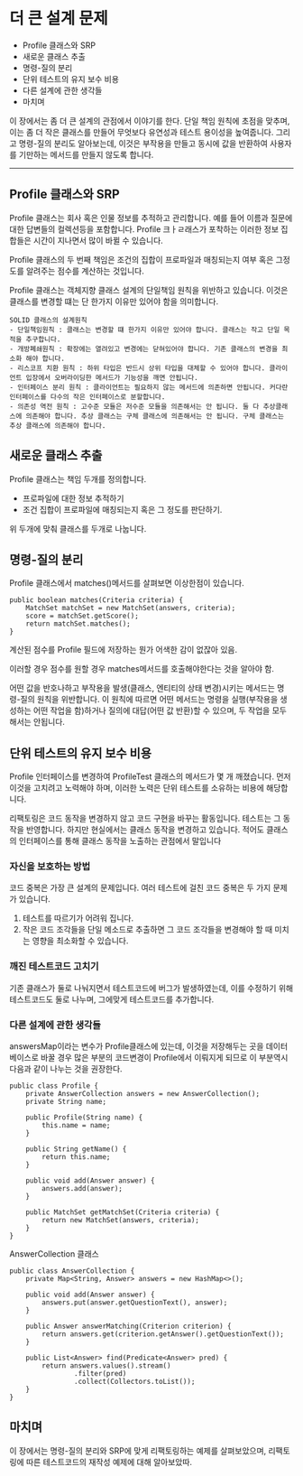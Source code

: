 # 더 큰 설계 문제

- Profile 클래스와 SRP
- 새로운 클래스 추출
- 명령-질의 분리
- 단위 테스트의 유지 보수 비용
- 다른 설계에 관한 생각들
- 마치며

이 장에서는 좀 더 큰 설계의 관점에서 이야기를 한다. 단일 책임 원칙에 초점을 맞추며, 이는 좀 더 작은 클래스를 만들어 무엇보다 유연성과 테스트 용이성을 높여줍니다. 그리고 명령-질의 분리도 알아보는데, 이것은 부작용을 만들고 동시에 값을 반환하여 사용자를 기만하는 메서드를 만들지 않도록 합니다. 

---
## Profile 클래스와 SRP

Profile 클래스는 회사 혹은 인물 정보를 추적하고 관리합니다. 예를 들어 이름과 질문에 대한 답변들의 컬렉션등을 포함합니다. Profile 크ㅏㄹ래스가 포착하는 이러한 정보 집합들은 시간이 지나면서 많이 바뀔 수 있습니다.

Profile 클래스의 두 번째 책임은 조건의 집합이 프로파일과 매칭되는지 여부 혹은 그정도를 알려주는 점수를 계산하는 것입니다. 

Profile 클래스는 객체지향 클래스 설계의 단일책임 원칙을 위반하고 있습니다. 이것은 클래스를 변경할 떄는 단 한가지 이유만 있어야 함을 의미합니다.

```
SOLID 클래스의 설계원칙
- 단일책임원칙 : 클래스는 변경할 떄 한가지 이유만 있어야 합니다. 클래스는 작고 단일 목적을 추구합니다.
- 개방폐쇄원칙 : 확장에는 열려있고 변경에는 닫혀있어야 합니다. 기존 클래스의 변경을 최소화 해야 합니다.
- 리스코프 치환 원칙 : 하위 타입은 반드시 상위 타입을 대체할 수 있어야 합니다. 클라이언트 입장에서 오버라이딩한 메서드가 기능성을 깨면 안됩니다.
- 인터페이스 분리 원칙 : 클라이언트는 필요하지 않는 메서드에 의존하면 안됩니다. 커다란 인터페이스를 다수의 작은 인터페이스로 분할합니다.
- 의존성 역전 원칙 : 고수준 모듈은 저수준 모듈을 의존해서는 안 됩니다. 둘 다 추상클래스에 의존해야 합니다. 추상 클래스는 구체 클래스에 의존해서는 안 됩니다. 구체 클래스는 추상 클래스에 의존해야 합니다.
```

## 새로운 클래스 추출

Profile 클래스는 책임 두개를 정의합니다.
- 프로파일에 대한 정보 추적하기
- 조건 집합이 프로파일에 매칭되는지 혹은 그 정도를 판단하기.

위 두개에 맞춰 클래스를 두개로 나눕니다.

## 명령-질의 분리

Profile 클래스에서 matches()메서드를 살펴보면 이상한점이 있습니다.
```
public boolean matches(Criteria criteria) {
    MatchSet matchSet = new MatchSet(answers, criteria);
    score = matchSet.getScore();
    return matchSet.matches();
}
```
계산된 점수를 Profile 필드에 저장하는 뭔가 어색한 감이 없잖아 있음.

이러할 경우 점수를 원할 경우 matches메서드를 호출해야한다는 것을 알아야 함.

어떤 값을 반호나하고 부작용을 발생(클래스, 엔티티의 상태 변경)시키는 메서드는 명령-질의 원칙을 위반합니다. 이 원칙에 따르면 어떤 메서드는 명령을 실행(부작용을 생성하는 어떤 작업을 함)하거나 질의에 대답(어떤 값 반환)할 수 있으며, 두 작업을 모두 해서는 안됩니다.


## 단위 테스트의 유지 보수 비용
Profile 인터페이스를 변경하여 ProfileTest 클래스의 메서드가 몇 개 깨졌습니다. 먼저 이것을 고치려고 노력해야 하며, 이러한 노력은 단위 테스트를 소유하는 비용에 해당합니다.

리팩토링은 코드 동작을 변경하지 않고 코드 구현을 바꾸는 활동입니다. 테스트는 그 동작을 반영합니다. 하지만 현실에서는 클래스 동작을 변경하고 있습니다. 적어도 클래스의 인터페이스를 통해 클래스 동작을 노출하는 관점에서 말입니다

### 자신을 보호하는 방법
코드 중복은 가장 큰 설계의 문제입니다. 여러 테스트에 걸친 코드 중복은 두 가지 문제가 있습니다.
1. 테스트를 따르기가 어려워 집니다. 
2. 작은 코드 조각들을 단일 메소드로 추출하면 그 코드 조각들을 변경해야 할 때 미치는 영향을 최소화할 수 있습니다.


### 깨진 테스트코드 고치기
기존 클래스가 둘로 나눠지면서 테스트코드에 버그가 발생하였는데, 이를 수정하기 위해 테스트코드도 둘로 나누며, 그에맞게 테스트코드를 추가합니다.

### 다른 설계에 관한 생각들
answersMap이라는 변수가 Profile클래스에 있는데, 이것을 저장해두는 곳을 데이터베이스로 바꿀 경우 많은 부분의 코드변경이 Profile에서 이뤄지게 되므로 이 부분역시 다음과 같이 나누는 것을 권장한다.

```
public class Profile {
    private AnswerCollection answers = new AnswerCollection();
    private String name;

    public Profile(String name) {
        this.name = name;
    }

    public String getName() {
        return this.name;
    }

    public void add(Answer answer) {
        answers.add(answer);
    }

    public MatchSet getMatchSet(Criteria criteria) {
        return new MatchSet(answers, criteria);
    }
}
````

AnswerCollection 클래스
```
public class AnswerCollection {
    private Map<String, Answer> answers = new HashMap<>();

    public void add(Answer answer) {
        answers.put(answer.getQuestionText(), answer);
    }

    public Answer answerMatching(Criterion criterion) {
        return answers.get(criterion.getAnswer().getQuestionText());
    }

    public List<Answer> find(Predicate<Answer> pred) {
        return answers.values().stream()
                .filter(pred)
                .collect(Collectors.toList());
    }
}
````

## 마치며
이 장에서는 명령-질의 분리와 SRP에 맞게 리팩토링하는 예제를 살펴보았으며, 리팩토링에 따른 테스트코드의 재작성 예제에 대해 알아보았따.